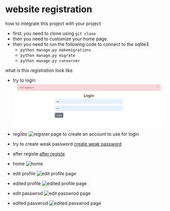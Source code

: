 # website registration
how to integrate this project with your project 
- first, you need to clone using `git clone`
- then you need to customize your home page 
- then you need to run the following code to connect to the sqlite3
    - `python manage.py makemigrations`
    - `python manage.py migrate`
    - `python manage.py runserver`

what is this registration look like 

- try to login
![trying to login without create an account](https://github.com/abanobMorgan/backend/blob/main/Python/registrations/images/Try_to_login_without_account.PNG)

- registe
![register page to create an account to use for login](https://github.com/abanobMorgan/backend/tree/main/Python/registrations/images/registe_page.PNG)

- try to create weak password
[create weak password](https://github.com/abanobMorgan/backend/tree/main/Python/registrations/images/trying_to_create_weak_pass.png)

- after registe
[after registe](https://github.com/abanobMorgan/backend/tree/main/Python/registrations/images/registered.png)

- home
![home](https://github.com/abanobMorgan/backend/tree/main/Python/registrations/images/home.PNG)

- edit profile
![edit profile page](https://github.com/abanobMorgan/backend/tree/main/Python/registrations/images/edit_profile.PNG)

- edited profile
![edited profile page](https://github.com/abanobMorgan/backend/tree/main/Python/registrations/images/edited_profile.PNG)

- edit passwrod
![edit passwrod page](https://github.com/abanobMorgan/backend/tree/main/Python/registrations/images/change_pass.PNG)

- edited passwrod 
![edited passwrod page](https://github.com/abanobMorgan/backend/tree/main/Python/registrations/images/edited_password.PNG)
